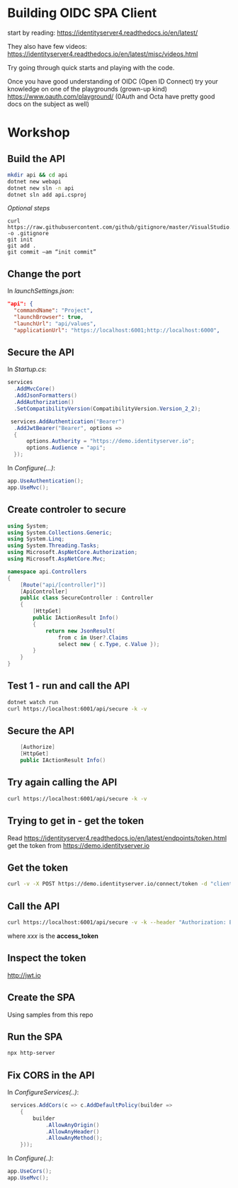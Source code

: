# Building OIDC SPA Client
start by reading:
https://identityserver4.readthedocs.io/en/latest/

They also have few videos:
https://identityserver4.readthedocs.io/en/latest/misc/videos.html

Try going through quick starts and playing with the code.

Once you have good understanding of OIDC (Open ID Connect) try your knowledge on one of the playgrounds (grown-up kind)
https://www.oauth.com/playground/
(0Auth and Octa have pretty good docs on the subject as well)

# Workshop

## Build the API
```bash
mkdir api && cd api
dotnet new webapi
dotnet new sln -n api
dotnet sln add api.csproj
```
*Optional steps*
```
curl https://raw.githubusercontent.com/github/gitignore/master/VisualStudio.gitignore -o .gitignore
git init
git add .
git commit –am “init commit”
```

## Change the port
In *launchSettings.json*:
```json
"api": {
  "commandName": "Project",
  "launchBrowser": true,
  "launchUrl": "api/values",
  "applicationUrl": "https://localhost:6001;http://localhost:6000",
```

## Secure the API
In *Startup.cs*: 
```csharp
services
  .AddMvcCore()
  .AddJsonFormatters()
  .AddAuthorization()
  .SetCompatibilityVersion(CompatibilityVersion.Version_2_2);

 services.AddAuthentication("Bearer")
  .AddJwtBearer("Bearer", options =>
  {
      options.Authority = "https://demo.identityserver.io";
      options.Audience = "api";
  });
  ```
In *Configure(...)*:
```csharp
app.UseAuthentication();
app.UseMvc();
```

## Create controler to secure
```csharp
using System;
using System.Collections.Generic;
using System.Linq;
using System.Threading.Tasks;
using Microsoft.AspNetCore.Authorization;
using Microsoft.AspNetCore.Mvc;

namespace api.Controllers
{
    [Route("api/[controller]")]
    [ApiController]
    public class SecureController : Controller
    {
        [HttpGet]
        public IActionResult Info()
        {
            return new JsonResult(
                from c in User?.Claims
                select new { c.Type, c.Value });
        }
    }
}
```

## Test 1 - run and call the API
```bash
dotnet watch run
curl https://localhost:6001/api/secure -k -v
```

## Secure the API
```csharp
    [Authorize]
    [HttpGet]
    public IActionResult Info()
```

## Try again calling the API
```bash
curl https://localhost:6001/api/secure -k -v
```

## Trying to get in - get the token
Read https://identityserver4.readthedocs.io/en/latest/endpoints/token.html ​
get the token from https://demo.identityserver.io

## Get the token
```bash
curl -v -X POST https://demo.identityserver.io/connect/token -d "client_id=client&client_secret=secret&grant_type=client_credentials&scope=api" | json_pp
```
## Call the API
```bash
curl https://localhost:6001/api/secure -v -k --header "Authorization: Bearer xxx" | json_pp
```
where *xxx* is the **access_token**

## Inspect the token
http://jwt.io

## Create the SPA
Using samples from this repo

## Run the SPA
```bash
npx http-server
```

## Fix CORS in the API
In *ConfigureServices(..)*:

```csharp
 services.AddCors(c => c.AddDefaultPolicy(builder =>
    {
        builder
            .AllowAnyOrigin()
            .AllowAnyHeader()
            .AllowAnyMethod();
    }));
```
In *Configure(..)*:
```csharp
app.UseCors();
app.UseMvc();
```
